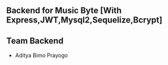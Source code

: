 ## Backend for Music Byte [With Express,JWT,Mysql2,Sequelize,Bcrypt]

## Team Backend
- Aditya Bimo Prayogo